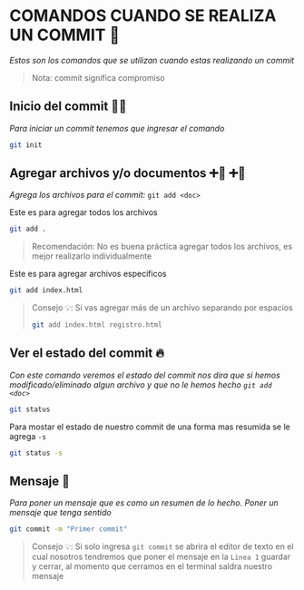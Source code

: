 # COMANDOS CUANDO SE REALIZA UN COMMIT 🤝

_Estos son los comandos que se utilizan cuando estas realizando un commit_

> Nota: commit significa compromiso

## Inicio del commit 🏃‍♂️

_Para iniciar un commit tenemos que ingresar el comando_

```bash
git init
```

## Agregar archivos y/o documentos ➕📄 ➕📁

_Agrega los archivos para el commit:_ `git add <doc>`

Este es para agregar todos los archivos
```bash
git add .
```
> Recomendación: No es buena práctica agregar todos los archivos, es mejor realizarlo individualmente

Este es para agregar archivos especificos
```bash
git add index.html
```
> Consejo 💡: Si vas agregar más de un archivo separando por espacios
>  ```bash 
> git add index.html registro.html 
> ```

## Ver el estado del commit 🔥

_Con este comando veremos el estado del commit nos dira que si hemos modificado/eliminado algun archivo y que no le hemos hecho `git add <doc>`_

```bash
git status
```
Para mostar el estado de nuestro commit de una forma mas resumida se le agrega `-s`
```bash
git status -s
```
## Mensaje 📨

_Para poner un mensaje que es como un resumen de lo hecho. Poner un mensaje que tenga sentido_

```bash
git commit -m "Primer commit"
```
> Consejo 💡: Si solo ingresa `git commit` se abrira el editor de texto en el cual nosotros tendremos que poner el mensaje en la `Linea 1` guardar y cerrar, al momento que cerramos en el terminal saldra nuestro mensaje



